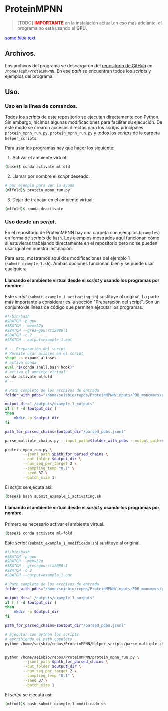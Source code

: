# ProteinMPNN

>
> [TODO] <span style="color:red">**IMPORTANTE**</span> en la instalación actual,en eso mas adelante.
> el programa no está usando el **GPU**.  
>

<span style="color:blue">some *blue* text</span>

## Archivos.
Los archivos del programa se descargaron del [repositorio de GitHub](https://github.com/dauparas/ProteinMPNN) en 
`/home/acph/ProteinMPNN`. En ese *path* se encuentran todos los *scripts* y ejemplos del programa. 

## Uso.

### Uso en la línea de comandos.

Todos los *scripts* de este repositorio se ejecutan directamente con Python. Sin embargo, hicimos algunas modificaciones
para facilitar su ejecución.
De este modo se crearon accesos directos para los _scritps_ principales `protein_mpnn_run.py`, `protein_mpnn_run.py` y
todos los _scritps_ de la carpeta `helper_scripts`.

Para usar los programas hay que hacer los siguiente:

1. Activar el ambiente virtual:

```bash
(base)$ conda activate mlfold
```

2. Llamar por nombre el *script* deseado:
```bash
# por ejemplo para ver la ayuda
(mlfold)$ protein_mpnn_run.py
```

3. Dejar de trabajar en el ambiente virtual:
```bash
(mlfold)$ conda deactivate
```

### Uso desde un *script*.

En el repositorio de ProteinMPNN hay una carpeta con ejemplos (`examples`) en forma de *scripts* de `bash`.
Los ejemplos mostrados aquí funcionan cómo si estuvieras trabajando directamente en el repositorio pero no se
pueden usar igual en nuestra instalación.

Para esto, mostramos aquí dos modificaciones del ejemplo 1 (`submit_example_1.sh`). Ambas opciones
funcionan bien y se puede usar cualquiera.

#### Llamando el ambiente virtual desde el *script* y usando los programas por nombre.

Este *script* (`submit_example_1_activating.sh`) sustituye al original. La parte más importante a considerar es la
sección "Preparación del script". Son un conjunto de líneas de código que permiten ejecutar los programas. 

```bash
#!/bin/bash
#SBATCH -p gpu
#SBATCH --mem=32g
#SBATCH --gres=gpu:rtx2080:1
#SBATCH -c 2
#SBATCH --output=example_1.out

# -- Preparación del script
# Permite usar aliases en el script
shopt -s expand_aliases
# activa conda
eval "$(conda shell.bash hook)"
# activa el ambiete virtual
conda activate mlfold
# --

# Path completo de los archivos de entrada
folder_with_pdbs="/home/seisbio/repos/ProteinMPNN/inputs/PDB_monomers/pdbs/"

output_dir="./outputs/example_1_outputs"
if [ ! -d $output_dir ]
then
    mkdir -p $output_dir
fi

path_for_parsed_chains=$output_dir"/parsed_pdbs.jsonl"

parse_multiple_chains.py --input_path=$folder_with_pdbs --output_path=$path_for_parsed_chains

protein_mpnn_run.py \
        --jsonl_path $path_for_parsed_chains \
        --out_folder $output_dir \
        --num_seq_per_target 2 \
        --sampling_temp "0.1" \
        --seed 37 \
        --batch_size 1
```

El _script_ se ejecuta así:

```bash
(base)$ bash submit_example_1_activating.sh
```

#### Llamando el ambiente virtual desde el *script* y usando los programas por nombre.

Primero es necesario activar el ambiente virtual. 

```bash
(base)$ conda activate ml-fold
```


Este *script* (`submit_example_1_modificado.sh`) sustituye al original.


```bash
#!/bin/bash
#SBATCH -p gpu
#SBATCH --mem=32g
#SBATCH --gres=gpu:rtx2080:1
#SBATCH -c 2
#SBATCH --output=example_1.out

# Path completo de los archivos de entrada
folder_with_pdbs="/home/seisbio/repos/ProteinMPNN/inputs/PDB_monomers/pdbs/"

output_dir="./outputs/example_1_outputs"
if [ ! -d $output_dir ]
then
    mkdir -p $output_dir
fi

path_for_parsed_chains=$output_dir"/parsed_pdbs.jsonl"

# Ejecutar con python los scripts
# escribiendo el path completo
python /home/seisbio/repos/ProteinMPNN/helper_scripts/parse_multiple_chains.py --input_path=$folder_with_pdbs --output_path=$path_for_parsed_chains


python /home/seisbio/repos/ProteinMPNN/protein_mpnn_run.py \
        --jsonl_path $path_for_parsed_chains \
        --out_folder $output_dir \
        --num_seq_per_target 2 \
        --sampling_temp "0.1" \
        --seed 37 \
        --batch_size 1
```


El _script_ se ejecuta así:

```bash
(mlfodl)$ bash submit_example_1_modificado.sh
```
